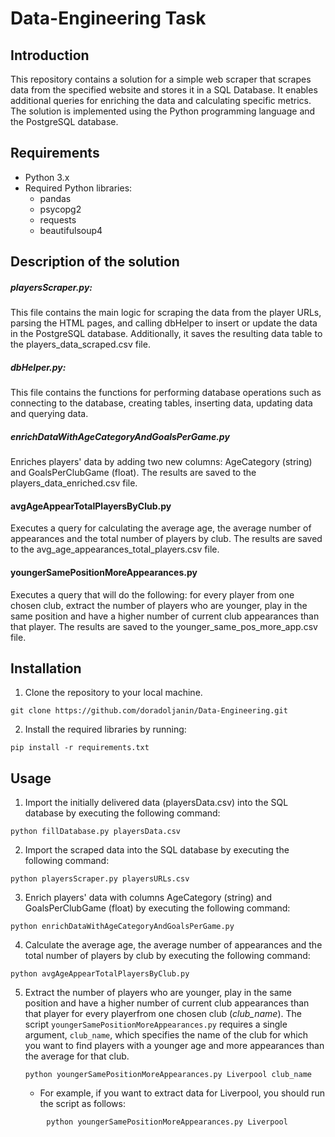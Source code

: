 # Data-Engineering Task

## Introduction

This repository contains a solution for a simple web scraper that scrapes data from the specified website and stores it in a SQL Database. It enables additional queries for enriching the data and calculating specific metrics. The solution is implemented using the Python programming language and the PostgreSQL database.

## Requirements

* Python 3.x
* Required Python libraries:
  * pandas
  * psycopg2
  * requests
  * beautifulsoup4

## Description of the solution

##### playersScraper.py:

This file contains the main logic for scraping the data from the player URLs, parsing the HTML pages, and calling dbHelper to insert or update the data in the PostgreSQL database. Additionally, it saves the resulting data table to the players_data_scraped.csv file.

##### dbHelper.py:

This file contains the functions for performing database operations such as connecting to the database, creating tables, inserting data, updating data and querying data.

##### enrichDataWithAgeCategoryAndGoalsPerGame.py

Enriches players' data by adding two new columns: AgeCategory (string) and GoalsPerClubGame (float). The results are saved to the players_data_enriched.csv file.

#### avgAgeAppearTotalPlayersByClub.py

Executes a query for calculating the average age, the average number of appearances and the total number of players by club. The results are saved to the avg_age_appearances_total_players.csv file.

#### youngerSamePositionMoreAppearances.py

Executes a query that will do the following: for every player from one chosen club, extract the number of players who are younger, play in the same position and have a higher number of current club appearances than that player. The results are saved to the younger_same_pos_more_app.csv file. 

## Installation

1. Clone the repository to your local machine.

```
git clone https://github.com/doradoljanin/Data-Engineering.git
```

2. Install the required libraries by running:

```
pip install -r requirements.txt
```

## Usage

1. Import the initially delivered data (playersData.csv) into the SQL database by executing the following command:

```
python fillDatabase.py playersData.csv
```

2. Import the scraped data into the SQL database by executing the following command:

```
python playersScraper.py playersURLs.csv
```

3. Enrich players' data with columns AgeCategory (string) and GoalsPerClubGame (float) by executing the following command:

```
python enrichDataWithAgeCategoryAndGoalsPerGame.py
```

4. Calculate the average age, the average number of appearances and the total number of players by club by executing the following command:

```
python avgAgeAppearTotalPlayersByClub.py
```

5. Extract the number of players who are younger, play in the same position and have a higher number of current club appearances than that player for every playerfrom one chosen club (*club_name*). The script `youngerSamePositionMoreAppearances.py` requires a single argument, `club_name`, which specifies the name of the club for which you want to find players with a younger age and more appearances than the average for that club.
   ```
   python youngerSamePositionMoreAppearances.py Liverpool club_name
   ```

   * For example, if you want to extract data for Liverpool, you should run the script as follows:

```
        python youngerSamePositionMoreAppearances.py Liverpool
